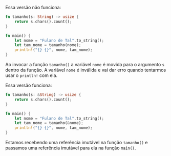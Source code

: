 Essa versão não funciona: 

```rust
fn tamanho(s: String) -> usize {
    return s.chars().count();
}

fn main() {
    let nome = "Fulano de Tal".to_string();
    let tam_nome = tamanho(nome);
    println!("{} {}", nome, tam_nome);
}
```

Ao invocar a função `tamanho()` a variável `nome` é movida para o argumento `s` dentro da função. A variável `nome` é inválida e vai dar erro quando tentarmos usar o `println!` com ela. 

Essa versão funciona: 

```rust
fn tamanho(s: &String) -> usize {
    return s.chars().count();
}

fn main() {
    let nome = "Fulano de Tal".to_string();
    let tam_nome = tamanho(&nome);
    println!("{} {}", nome, tam_nome);
}
```

Estamos recebendo uma referência imutável na função `tamanho()` e passamos uma referência imutável para ela na função `main()`.